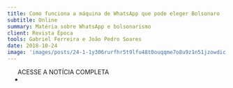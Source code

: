 ```yaml
---
title: Como funciona a máquina de WhatsApp que pode eleger Bolsonaro
subtitle: Online
summary: Matéria sobre WhatsApp e bolsonarismo
client: Revista Época
tools: Gabriel Ferreira e João Pedro Soares
date: 2018-10-24
image: 'images/posts/24-1-1y306rurfhr5t9lfu48t0ouqqme7o8u9z1n51jzowdic.png'
---
```




<div class="post__share"><ul class="share__list list-reset">ACESSE A NOTÍCIA COMPLETA<li class="share__item" style="margin-left: 10px"><a class="share__link share__facebook" style="background: #fa5657" href="https://epoca.globo.com/como-funciona-maquina-de-whatsapp-que-pode-eleger-bolsonaro-23180627" 
onclick=window.open(this.href, 'pop-up', 'left=20,top=20,width=500,height=500,toolbar=1,resizable=0'); return false;" title="Link" rel="nofollow"><i class="fa-solid fa-link"></i></a></li></ul></div>
<!-- <div class="gallery-box"><div class="gallery"><img src="/clipping/images/example-1.jpg" loading="lazy" alt="Project"><img src="/clipping/images/example-2.jpg" loading="lazy" alt="Project"></div><em>Gallery / <a href="https://www.freepik.com/" target="_blank">Freepic</a></em></div> -->